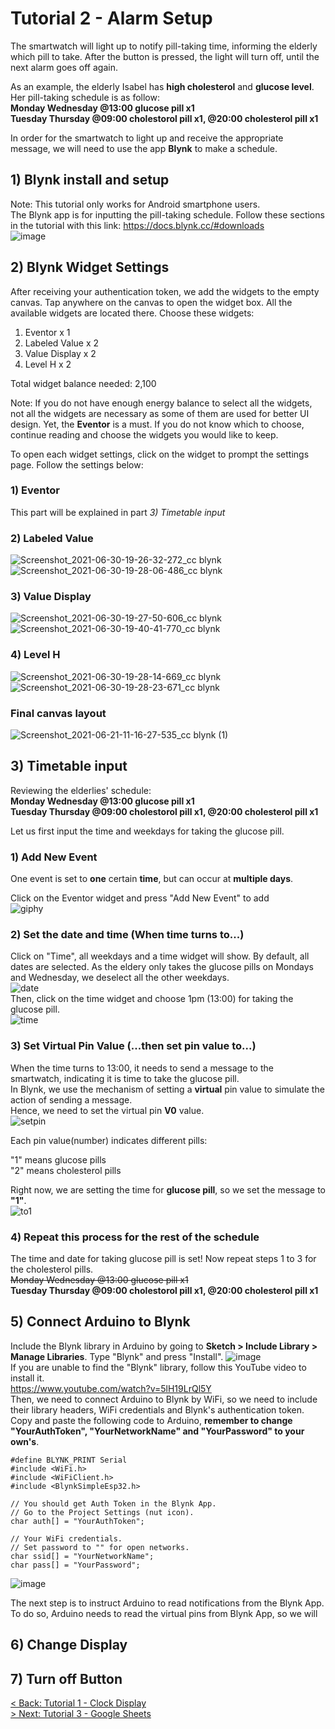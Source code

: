 # Tutorial 2 - Alarm Setup
The smartwatch will light up to notify pill-taking time, informing the elderly which pill to take. After the button is pressed, the light will turn off, until the next alarm goes off again.

As an example, the elderly Isabel has <strong>high cholesterol</strong> and <strong>glucose level</strong>. Her pill-taking schedule is as follow:\
<strong>Monday Wednesday @13:00 glucose pill x1</strong> \
<strong>Tuesday Thursday @09:00 cholestorol pill x1, @20:00 cholesterol pill x1 </strong>

In order for the smartwatch to light up and receive the appropriate message, we will need to use the app <strong>Blynk</strong> to make a schedule.

## 1) Blynk install and setup
Note: This tutorial only works for Android smartphone users.\
The Blynk app is for inputting the pill-taking schedule. Follow these sections in the tutorial with this link: 
https://docs.blynk.cc/#downloads \
![image](https://user-images.githubusercontent.com/80112384/123949337-07f9b980-d9d5-11eb-9189-8f826eae011f.png)

## 2) Blynk Widget Settings
After receiving your authentication token, we add the widgets to the empty canvas. Tap anywhere on the canvas to open the widget box. All the available widgets are located there. Choose these widgets:
1) Eventor x 1
2) Labeled Value x 2
3) Value Display x 2
4) Level H x 2 

Total widget balance needed: 2,100

Note: If you do not have enough energy balance to select all the widgets, not all the widgets are necessary as some of them are used for better UI design. Yet, the <strong>Eventor</strong> is a must. If you do not know which to choose, continue reading and choose the widgets you would like to keep.

To open each widget settings, click on the widget to prompt the settings page.
Follow the settings below:
### 1) Eventor 
This part will be explained in part <em> 3) Timetable input </em>

### 2) Labeled Value
![Screenshot_2021-06-30-19-26-32-272_cc blynk](https://user-images.githubusercontent.com/80112384/123954101-90c72400-d9da-11eb-98ef-aa2239fb6a15.jpg)
![Screenshot_2021-06-30-19-28-06-486_cc blynk](https://user-images.githubusercontent.com/80112384/123954952-9b35ed80-d9db-11eb-892c-95238feccb6d.jpg)

### 3) Value Display
![Screenshot_2021-06-30-19-27-50-606_cc blynk](https://user-images.githubusercontent.com/80112384/123954317-d7b51980-d9da-11eb-9cba-c000266345fd.jpg)
![Screenshot_2021-06-30-19-40-41-770_cc blynk](https://user-images.githubusercontent.com/80112384/123954839-704b9980-d9db-11eb-933e-2d107f1a66ef.jpg)

### 4) Level H
![Screenshot_2021-06-30-19-28-14-669_cc blynk](https://user-images.githubusercontent.com/80112384/123955072-c91b3200-d9db-11eb-81de-5213d98a2839.jpg)
![Screenshot_2021-06-30-19-28-23-671_cc blynk](https://user-images.githubusercontent.com/80112384/123955080-ca4c5f00-d9db-11eb-99ad-f706dc79f250.jpg)

### Final canvas layout
![Screenshot_2021-06-21-11-16-27-535_cc blynk (1)](https://user-images.githubusercontent.com/80112384/123961097-96286c80-d9e2-11eb-8d45-8eda301e1ca6.jpg)

## 3) Timetable input
Reviewing the elderlies' schedule:\
<strong>Monday Wednesday @13:00 glucose pill x1</strong> \
<strong>Tuesday Thursday @09:00 cholestorol pill x1, @20:00 cholesterol pill x1 </strong> 

Let us first input the time and weekdays for taking the glucose pill. 

### 1) Add New Event
One event is set to <strong>one</strong> certain <strong>time</strong>, but can occur at <strong>multiple days</strong>. 

Click on the Eventor widget and press "Add New Event" to add \
![giphy](https://user-images.githubusercontent.com/80112384/124075706-df76cb80-da77-11eb-8a71-85fe32a898a0.gif)

### 2) Set the date and time (When time turns to...)
Click on "Time", all weekdays and a time widget will show. By default, all dates are selected. As the eldery only takes the glucose pills on Mondays and Wednesday, we deselect all the other weekdays. \
![date](https://user-images.githubusercontent.com/80112384/124079953-59a94f00-da7c-11eb-8bab-a463c8ad253b.gif) \
Then, click on the time widget and choose 1pm (13:00) for taking the glucose pill. \
![time](https://user-images.githubusercontent.com/80112384/124080737-4945a400-da7d-11eb-99d9-47ef9ee3c9ee.gif)

### 3) Set Virtual Pin Value (...then set pin value to...)
When the time turns to 13:00, it needs to send a message to the smartwatch, indicating it is time to take the glucose pill. \
In Blynk, we use the mechanism of setting a <strong>virtual</strong> pin value to simulate the action of sending a message.\
Hence, we need to set the virtual pin <strong>V0</strong> value. \
![setpin](https://user-images.githubusercontent.com/80112384/124081804-8f4f3780-da7e-11eb-87de-10373533c63b.gif) 

Each pin value(number) indicates different pills: 

"1" means glucose pills \
"2" means cholesterol pills 

Right now, we are setting the time for <strong>glucose pill</strong>, so we set the message to <strong>"1"</strong>. \
![to1](https://user-images.githubusercontent.com/80112384/124083090-0cc77780-da80-11eb-87cd-54ec3b561436.gif)

### 4) Repeat this process for the rest of the schedule
The time and date for taking glucose pill is set! Now repeat steps 1 to 3 for the cholesterol pills. \
~~Monday Wednesday @13:00 glucose pill x1~~ \
<strong>Tuesday Thursday @09:00 cholestorol pill x1, @20:00 cholesterol pill x1</strong> 

## 5) Connect Arduino to Blynk
Include the Blynk library in Arduino by going to <strong>Sketch > Include Library > Manage Libraries</strong>.
Type "Blynk" and press "Install".
![image](https://user-images.githubusercontent.com/80112384/124348673-d4f63680-dc1d-11eb-89c0-352bdc4d6ddf.png)\
If you are unable to find the "Blynk" library, follow this YouTube video to install it.\
https://www.youtube.com/watch?v=5lH19LrQl5Y \
Then, we need to connect Arduino to Blynk by WiFi, so we need to include their library headers, WiFi credentials and Blynk's authentication token.\
Copy and paste the following code to Arduino, <strong>remember to change "YourAuthToken", "YourNetworkName" and "YourPassword" to your own's</strong>.
```Arduino
#define BLYNK_PRINT Serial
#include <WiFi.h>
#include <WiFiClient.h>
#include <BlynkSimpleEsp32.h>

// You should get Auth Token in the Blynk App.
// Go to the Project Settings (nut icon).
char auth[] = "YourAuthToken";

// Your WiFi credentials.
// Set password to "" for open networks.
char ssid[] = "YourNetworkName";
char pass[] = "YourPassword";
```
![image](https://user-images.githubusercontent.com/80112384/124349061-e0e2f800-dc1f-11eb-9314-011b99534187.png)


The next step is to instruct Arduino to read notifications from the Blynk App. To do so, Arduino needs to read the virtual pins from Blynk App, so we will 

## 6) Change Display
## 7) Turn off Button

[< Back: Tutorial 1 - Clock Display](https://github.com/kempisabelmaddie/IoT_PolyU/blob/main/smartwatch/pill_alarm_program/Tutorial/Tutorial1.md)\
[> Next: Tutorial 3 - Google Sheets](https://github.com/kempisabelmaddie/IoT_PolyU/blob/main/smartwatch/pill_alarm_program/Tutorial/Tutorial3.md)
